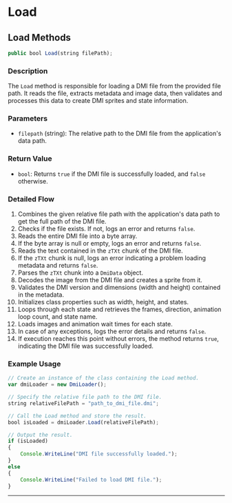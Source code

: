 # Load

## Load Methods

```js
public bool Load(string filePath);
```

### Description

The `Load` method is responsible for loading a DMI file from the provided file path. It reads the file, extracts metadata and image data, then validates and processes this data to create DMI sprites and state information.

### Parameters

- `filepath` (string): The relative path to the DMI file from the application's data path.

### Return Value

- `bool`: Returns `true` if the DMI file is successfully loaded, and `false` otherwise.

### Detailed Flow

1. Combines the given relative file path with the application's data path to get the full path of the DMI file.
2. Checks if the file exists. If not, logs an error and returns `false`.
3. Reads the entire DMI file into a byte array.
4. If the byte array is null or empty, logs an error and returns `false`.
5. Reads the text contained in the `zTXt` chunk of the DMI file.
6. If the `zTXt` chunk is null, logs an error indicating a problem loading metadata and returns `false`.
7. Parses the `zTXt` chunk into a `DmiData` object.
8. Decodes the image from the DMI file and creates a sprite from it.
9. Validates the DMI version and dimensions (width and height) contained in the metadata.
10. Initializes class properties such as width, height, and states.
11. Loops through each state and retrieves the frames, direction, animation loop count, and state name.
12. Loads images and animation wait times for each state.
13. In case of any exceptions, logs the error details and returns `false`.
14. If execution reaches this point without errors, the method returns `true`, indicating the DMI file was successfully loaded.

### Example Usage

```js
// Create an instance of the class containing the Load method.
var dmiLoader = new DmiLoader();

// Specify the relative file path to the DMI file.
string relativeFilePath = "path_to_dmi_file.dmi";

// Call the Load method and store the result.
bool isLoaded = dmiLoader.Load(relativeFilePath);

// Output the result.
if (isLoaded)
{
    Console.WriteLine("DMI file successfully loaded.");
}
else
{
    Console.WriteLine("Failed to load DMI file.");
}
```

---